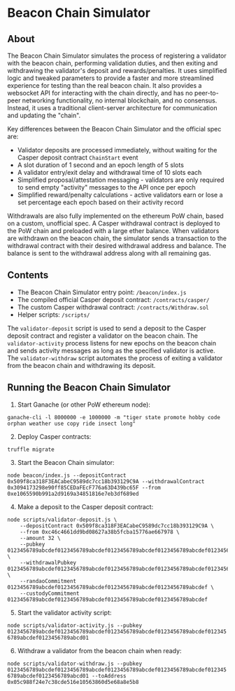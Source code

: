 # Beacon Chain Simulator

## About

The Beacon Chain Simulator simulates the process of registering a validator with the beacon chain, performing validation duties, and then exiting and withdrawing the validator's deposit and rewards/penalties.
It uses simplified logic and tweaked parameters to provide a faster and more streamlined experience for testing than the real beacon chain.
It also provides a websocket API for interacting with the chain directly, and has no peer-to-peer networking functionality, no internal blockchain, and no consensus.
Instead, it uses a traditional client-server architecture for communication and updating the "chain".

Key differences between the Beacon Chain Simulator and the official spec are:
* Validator deposits are processed immediately, without waiting for the Casper deposit contract `ChainStart` event
* A slot duration of 1 second and an epoch length of 5 slots
* A validator entry/exit delay and withdrawal time of 10 slots each
* Simplified proposal/attestation messaging - validators are only required to send empty "activity" messages to the API once per epoch
* Simplified reward/penalty calculations - active validators earn or lose a set percentage each epoch based on their activity record

Withdrawals are also fully implemented on the ethereum PoW chain, based on a custom, unofficial spec.
A Casper withdrawal contract is deployed to the PoW chain and preloaded with a large ether balance.
When validators are withdrawn on the beacon chain, the simulator sends a transaction to the withdrawal contract with their desired withdrawal address and balance.
The balance is sent to the withdrawal address along with all remaining gas.

## Contents

* The Beacon Chain Simulator entry point: `/beacon/index.js`
* The compiled official Casper deposit contract: `/contracts/casper/`
* The custom Casper withdrawal contract: `/contracts/Withdraw.sol`
* Helper scripts: `/scripts/`

The `validator-deposit` script is used to send a deposit to the Casper deposit contract and register a validator on the beacon chain.
The `validator-activity` process listens for new epochs on the beacon chain and sends activity messages as long as the specified validator is active.
The `validator-withdraw` script automates the process of exiting a validator from the beacon chain and withdrawing its deposit.

## Running the Beacon Chain Simulator

1. Start Ganache (or other PoW ethereum node):

`ganache-cli -l 8000000 -e 1000000 -m "tiger state promote hobby code orphan weather use copy ride insect long"`

2. Deploy Casper contracts:

`truffle migrate`

3. Start the Beacon Chain simulator:

`node beacon/index.js --depositContract 0x509f8ca318F3EACabeC9589dc7cc18b393129C9A --withdrawalContract 0x3094173298e90ff85CEDaFEcF776a63D439bc65F --from 0xe1065590b991a2d9169a34851816e7eb3df689ed`

4. Make a deposit to the Casper deposit contract:

```
node scripts/validator-deposit.js \
    --depositContract 0x509f8ca318F3EACabeC9589dc7cc18b393129C9A \
    --from 0xc46c4661dd9bd08627a38b5fcba15776ae667978 \
    --amount 32 \
    --pubkey 0123456789abcdef0123456789abcdef0123456789abcdef0123456789abcdef0123456789abcdef0123456789abcd01 \
    --withdrawalPubkey 0123456789abcdef0123456789abcdef0123456789abcdef0123456789abcdef0123456789abcdef0123456789abcdef \
    --randaoCommitment 0123456789abcdef0123456789abcdef0123456789abcdef0123456789abcdef \
    --custodyCommitment 0123456789abcdef0123456789abcdef0123456789abcdef0123456789abcdef
```

5. Start the validator activity script:

`node scripts/validator-activity.js --pubkey 0123456789abcdef0123456789abcdef0123456789abcdef0123456789abcdef0123456789abcdef0123456789abcd01`

6. Withdraw a validator from the beacon chain when ready:

`node scripts/validator-withdraw.js --pubkey 0123456789abcdef0123456789abcdef0123456789abcdef0123456789abcdef0123456789abcdef0123456789abcd01 --toAddress 0x05c988f24e7c38cde516e10563860d5e68a8e5b8`
